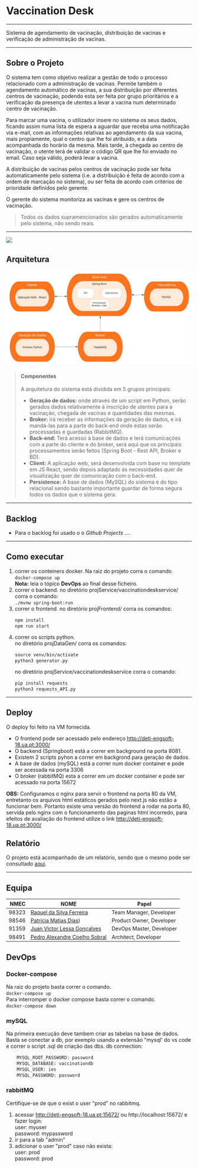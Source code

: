 # Vaccination Desk

<hr>
Sistema de agendamento de vacinação, distribuição de vacinas e verificação de administração de vacinas.
<hr>

## Sobre o Projeto
O sistema tem como objetivo realizar a gestão de todo o processo relacionado com a administração de vacinas. Permite também o agendamento automático de vacinas, a sua distribuição por diferentes centros de vacinação, podendo esta ser feita por grupo prioritários e a verificação da presença de utentes a levar a vacina num determinado centro de vacinação. 

Para marcar uma vacina, o utilizador insere no sistema os seus dados, ficando assim numa lista de espera a aguardar que receba uma notificação via e-mail, com as informações relativas ao agendamento da sua vacina, mais propiamente, qual o centro que lhe foi atribuido, e a data acompanhada do horário da mesma. Mais tarde, à chegada ao centro de vacinação, o utente terá de validar o código QR que lhe foi enviado no email. Caso seja válido, poderá levar a vacina. 

A distribuição de vacinas pelos centros de vacinação pode ser feita automaticamente pelo sistema (i.e. a distribuição é feita de acordo com a ordem de marcação no sistema), ou ser feita de acordo com critérios de prioridade definidos pelo gerente.

O gerente do sistema monitoriza as vacinas e gere os centros de vacinação.

> Todos os dados supramencionados são gerados automaticamente pelo sistema, não sendo reais.
<hr>

<a href="https://youtu.be/09V4a1aT1p8">
    <img src="/reports/images/template.png">
  </a>

## Arquitetura
![arquitetura](./images/123.png)

>#### Componentes
>A arquitetura do sistema está dividida em 5 grupos principais:
>- **Geração de dados:** onde através de um script em Python, serão gerados dados relativamente à inscrição de utentes para a vacinação, chegada de vacinas e quantidades das mesmas.
>- **Broker:** irá receber as informações da geração de dados, e irá mandá-las para a parte do back-end onde estas serão processadas e guardadas (RabbitMQ).
>- **Back-end:** Terá acesso à base de dados e terá comunicações com a parte do cliente e do broker, será aqui que os principais processamentos serão feitos (Spring Boot - Rest API, Broker e BD).
>- **Client:** A aplicação web, será desenvolvida com base no template em JS React, sendo depois adaptado às necessidades quer de visualização quer de comunicação com o back-end.
>- **Persistence:** A base de dados (MySQL) do sistema é do tipo relacional sendo bastante importante guardar de forma segura todos os dados que o sistema gera.

<hr>

## Backlog

- Para o backlog foi usado o o *Github Projects*  ....

<hr>

## Como executar

1. correr os conteiners docker. Na raiz do projeto corra o comando  
    `docker-compose up`  
**Nota:** leia o tópico **DevOps** ao final desse ficheiro.  
2. correr o backend. no diretório projService/vaccinationdeskservice/ corra o comando:  
    `./mvnw spring-boot:run`  
3. correr o frontend. no diretório projFrontend/ corra os comandos:  
    ```
    npm install  
    npm run start  
    ```
4. correr os scripts python.  
no diretório projDataGen/ corra os comandos:  
    ```
    source venv/bin/activate  
    python3 generator.py  
    ```
    no diretório projService/vaccinationdeskservice corra o comando:  
    ```
    pip install requests
    python3 requests_API.py  
    ```
    
<hr>

## Deploy

O deploy foi feito na VM fornecida.  
* O frontend pode ser acessado pelo endereço http://deti-engsoft-18.ua.pt:3000/
* O backend (Springboot) está a correr em background na porta 8081.  
* Existem 2 scripts pyhon a correr em backgrond para geração de dados.  
* A base de dados (mySQL) está a correr num docker container e pode ser acessada na porta 3306
* O broker (rabbitMQ) esta a correr em um docker container e pode ser acessado na porta 15672
  
**OBS:** Configuramos o nginx para servir o frontend na porta 80 da VM, entretanto os arquivos html estáticos gerados pelo next.js não estão a funcionar bem. Portanto existe uma versão do frontend a rodar na porta 80, servida pelo nginx com o funcionamento das paginas html incorredo, para efeitos de avaliação do frontend utilize o link http://deti-engsoft-18.ua.pt:3000/  

## Relatório

O projeto está acompanhado de um relatório, sendo que o mesmo pode ser consultado [aqui](reports/IES%20Project%20Specification%20Report.pdf).

<hr>

## Equipa
| NMEC | NOME| Papel |
|----:|-----|-----|
| 98323 | [Raquel da Silva Ferreira](https://github.com/Raqsf) | Team Manager, Developer |
| 98546 | [Patrícia Matias Dias](https://github.com/Patricia-Dias)) | Product Owner, Developer |
| 91359 | [Juan Victor Lessa Gonçalves](https://github.com/juanlessa) | DevOps Master, Developer |
| 98491 | [Pedro Alexandre Coelho Sobral](https://github.com/TheScorpoi) | Architect, Developer |


## DevOps
### Docker-compose
Na raiz do projeto basta correr o comando.  
    `docker-compose up`   
Para interromper o docker compose basta correr o comando.  
    `docker-compose down`
    
### mySQL
Na primeira execução deve tambem criar as tabelas na base de dados.  
Basta se conectar a db, por exemplo usando a extensão "mysql' do vs code e correr o script .sql de criação das dbs.
db connection:
```
    MYSQL_ROOT_PASSWORD: password  
    MYSQL_DATABASE: vaccinationdb  
    MYSQL_USER: ies  
    MYSQL_PASSWORD: password  
```
            
### rabbitMQ
Certifique-se de que o exist o user "prod" no rabbitmq.  
1. acessar http://deti-engsoft-18.ua.pt:15672/ ou http://localhost:15672/ e fazer login:  
user: myuser  
password: mypassword  
2. ir para a tab "admin"  
3. adicionar o user "prod" caso não exista:  
    user: prod  
    password: prod  
